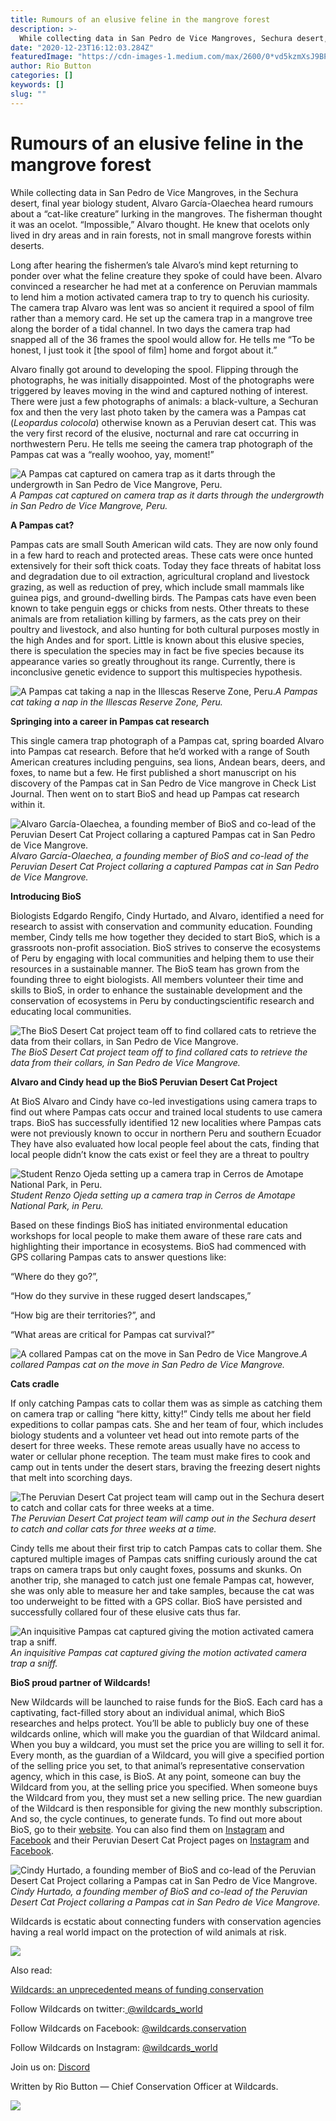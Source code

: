 ```yaml
---
title: Rumours of an elusive feline in the mangrove forest
description: >-
  While collecting data in San Pedro de Vice Mangroves, Sechura desert, Alvaro García-Olaechea heard rumours about a “cat-like creature” lurking in the mangroves. What he found was very exciting.
date: "2020-12-23T16:12:03.284Z"
featuredImage: "https://cdn-images-1.medium.com/max/2600/0*vd5kzmXsJ9BPUmon"
author: Rio Button
categories: []
keywords: []
slug: ""
---
```


# Rumours of an elusive feline in the mangrove forest

While collecting data in San Pedro de Vice Mangroves, in the Sechura desert, final year biology student, Alvaro García-Olaechea heard rumours about a “cat-like creature” lurking in the mangroves. The fisherman thought it was an ocelot. “Impossible,” Alvaro thought. He knew that ocelots only lived in dry areas and in rain forests, not in small mangrove forests within deserts.

Long after hearing the fishermen’s tale Alvaro’s mind kept returning to ponder over what the feline creature they spoke of could have been. Alvaro convinced a researcher he had met at a conference on Peruvian mammals to lend him a motion activated camera trap to try to quench his curiosity. The camera trap Alvaro was lent was so ancient it required a spool of film rather than a memory card. He set up the camera trap in a mangrove tree along the border of a tidal channel. In two days the camera trap had snapped all of the 36 frames the spool would allow for. He tells me “To be honest, I just took it [the spool of film] home and forgot about it.”

Alvaro finally got around to developing the spool. Flipping through the photographs, he was initially disappointed. Most of the photographs were triggered by leaves moving in the wind and captured nothing of interest. There were just a few photographs of animals: a black-vulture, a Sechuran fox and then the very last photo taken by the camera was a Pampas cat (_Leopardus colocola_) otherwise known as a Peruvian desert cat. This was the very first record of the elusive, nocturnal and rare cat occurring in northwestern Peru. He tells me seeing the camera trap photograph of the Pampas cat was a “really woohoo, yay, moment!”

![A Pampas cat captured on camera trap as it darts through the undergrowth in San Pedro de Vice Mangrove, Peru.](https://cdn-images-1.medium.com/max/2000/0*eCLOJ_4FxxasZ0cJ)_A Pampas cat captured on camera trap as it darts through the undergrowth in San Pedro de Vice Mangrove, Peru._

**A Pampas cat?**

Pampas cats are small South American wild cats. They are now only found in a few hard to reach and protected areas. These cats were once hunted extensively for their soft thick coats. Today they face threats of habitat loss and degradation due to oil extraction, agricultural cropland and livestock grazing, as well as reduction of prey, which include small mammals like guinea pigs, and ground-dwelling birds. The Pampas cats have even been known to take penguin eggs or chicks from nests. Other threats to these animals are from retaliation killing by farmers, as the cats prey on their poultry and livestock, and also hunting for both cultural purposes mostly in the high Andes and for sport. Little is known about this elusive species, there is speculation the species may in fact be five species because its appearance varies so greatly throughout its range. Currently, there is inconclusive genetic evidence to support this multispecies hypothesis.

![A Pampas cat taking a nap in the Illescas Reserve Zone, Peru.](https://cdn-images-1.medium.com/max/2000/0*3XjsAbeYHKe90kKX)_A Pampas cat taking a nap in the Illescas Reserve Zone, Peru._

**Springing into a career in Pampas cat research**

This single camera trap photograph of a Pampas cat, spring boarded Alvaro into Pampas cat research. Before that he’d worked with a range of South American creatures including penguins, sea lions, Andean bears, deers, and foxes, to name but a few. He first published a short manuscript on his discovery of the Pampas cat in San Pedro de Vice mangrove in Check List Journal. Then went on to start BioS and head up Pampas cat research within it.

![Alvaro García-Olaechea, a founding member of BioS and co-lead of the Peruvian Desert Cat Project collaring a captured Pampas cat in San Pedro de Vice Mangrove.](https://cdn-images-1.medium.com/max/2290/0*xVSMHg3swX8aE7qU)_Alvaro García-Olaechea, a founding member of BioS and co-lead of the Peruvian Desert Cat Project collaring a captured Pampas cat in San Pedro de Vice Mangrove._

**Introducing BioS**

Biologists Edgardo Rengifo, Cindy Hurtado, and Alvaro, identified a need for research to assist with conservation and community education. Founding member, Cindy tells me how together they decided to start BioS, which is a grassroots non-profit association. BioS strives to conserve the ecosystems of Peru by engaging with local communities and helping them to use their resources in a sustainable manner. The BioS team has grown from the founding three to eight biologists. All members volunteer their time and skills to BioS, in order to enhance the sustainable development and the conservation of ecosystems in Peru by conducting​ scientific research and educating local communities.

![The BioS Desert Cat project team off to find collared cats to retrieve the data from their collars, in San Pedro de Vice Mangrove.](https://cdn-images-1.medium.com/max/3200/0*oeEvFGrgviTIQ7ut)_The BioS Desert Cat project team off to find collared cats to retrieve the data from their collars, in San Pedro de Vice Mangrove._

**Alvaro and Cindy head up the BioS Peruvian Desert Cat Project**

At BioS Alvaro and Cindy have co-led investigations using camera traps to find out where Pampas cats occur and trained local students to use camera traps. BioS has successfully identified 12 new localities where Pampas cats were not previously known to occur in northern Peru and southern Ecuador They have also evaluated how local people feel about the cats, finding that local people didn’t know the cats exist or feel they are a threat to poultry

![Student Renzo Ojeda setting up a camera trap in Cerros de Amotape National Park, in Peru.](https://cdn-images-1.medium.com/max/2000/0*FPPJriJIpS0hoWu3)_Student Renzo Ojeda setting up a camera trap in Cerros de Amotape National Park, in Peru._

Based on these findings BioS has initiated environmental education workshops for local people to make them aware of these rare cats and highlighting their importance in ecosystems. BioS had commenced with GPS collaring Pampas cats to answer questions like:

“Where do they go?”,

“How do they survive in these rugged desert landscapes,”

“How big are their territories?”, and

“What areas are critical for Pampas cat survival?”

![A collared Pampas cat on the move in San Pedro de Vice Mangrove.](https://cdn-images-1.medium.com/max/3200/0*P-IQJM0-OkS9q4YQ)_A collared Pampas cat on the move in San Pedro de Vice Mangrove._

**Cats cradle**

If only catching Pampas cats to collar them was as simple as catching them on camera trap or calling “here kitty, kitty!” Cindy tells me about her field expeditions to collar pampas cats. She and her team of four, which includes biology students and a volunteer vet head out into remote parts of the desert for three weeks. These remote areas usually have no access to water or cellular phone reception. The team must make fires to cook and camp out in tents under the desert stars, braving the freezing desert nights that melt into scorching days.

![The Peruvian Desert Cat project team will camp out in the Sechura desert to catch and collar cats for three weeks at a time.](https://cdn-images-1.medium.com/max/3200/0*vupweNrdbsEGqpab)_The Peruvian Desert Cat project team will camp out in the Sechura desert to catch and collar cats for three weeks at a time._

Cindy tells me about their first trip to catch Pampas cats to collar them. She captured multiple images of Pampas cats sniffing curiously around the cat traps on camera traps but only caught foxes, possums and skunks. On another trip, she managed to catch just one female Pampas cat, however, she was only able to measure her and take samples, because the cat was too underweight to be fitted with a GPS collar. BioS have persisted and successfully collared four of these elusive cats thus far.

![An inquisitive Pampas cat captured giving the motion activated camera trap a sniff.](https://cdn-images-1.medium.com/max/3200/0*I85nK6hCiQNWeqEm)_An inquisitive Pampas cat captured giving the motion activated camera trap a sniff._

**BioS proud partner of Wildcards!**

New Wildcards will be launched to raise funds for the BioS. Each card has a captivating, fact-filled story about an individual animal, which BioS researches and helps protect. You’ll be able to publicly buy one of these wildcards online, which will make you the guardian of that Wildcard animal. When you buy a wildcard, you must set the price you are willing to sell it for. Every month, as the guardian of a Wildcard, you will give a specified portion of the selling price you set, to that animal’s representative conservation agency, which in this case, is BioS. At any point, someone can buy the Wildcard from you, at the selling price you specified. When someone buys the Wildcard from you, they must set a new selling price. The new guardian of the Wildcard is then responsible for giving the new monthly subscription. And so, the cycle continues, to generate funds. To find out more about BioS, go to their [website](http://en.biosperu.org/). You can also find them on [Instagram](https://www.instagram.com/bios.peru/?hl=en) and [Facebook](https://www.facebook.com/biosperu.051/) and their Peruvian Desert Cat Project pages on [Instagram](https://www.instagram.com/peruvian.desert.cat/?hl=es-la) and [Facebook](https://www.facebook.com/peruviandesertcat).

![Cindy Hurtado, a founding member of BioS and co-lead of the Peruvian Desert Cat Project collaring a Pampas cat in San Pedro de Vice Mangrove.](https://cdn-images-1.medium.com/max/2000/0*axzEHKnF0LcBmJdx)_Cindy Hurtado, a founding member of BioS and co-lead of the Peruvian Desert Cat Project collaring a Pampas cat in San Pedro de Vice Mangrove._

Wildcards is ecstatic about connecting funders with conservation agencies having a real world impact on the protection of wild animals at risk.

![](https://cdn-images-1.medium.com/max/2132/0*vd5kzmXsJ9BPUmon)

Also read:

[Wildcards: an unprecedented means of funding conservation](https://blog.wildcards.world/wildcards-intro/)

Follow Wildcards on twitter:[ @wildcards_world](https://twitter.com/wildcards_world)

Follow Wildcards on Facebook: [@wildcards.conservation](https://www.facebook.com/wildcards.conservation)

Follow Wildcards on Instagram: [@wildcards_world](https://www.instagram.com/wildcards_world/)

Join us on: [Discord](https://discord.gg/2BKqdhPzEv)

Written by Rio Button — Chief Conservation Officer at Wildcards.

![](https://cdn-images-1.medium.com/max/2000/0*GAlK6PWHbPT0X27e)
